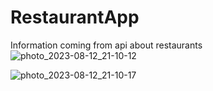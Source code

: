 # RestaurantApp
Information coming from api about restaurants
![photo_2023-08-12_21-10-12](https://github.com/MahmoudAshraf12/RestaurantApp/assets/99623614/d638f202-5f0a-4d04-bf42-0267d948171b)


![photo_2023-08-12_21-10-17](https://github.com/MahmoudAshraf12/RestaurantApp/assets/99623614/a57a47d6-2773-4544-a3db-5b59187e751e)


